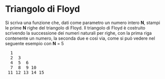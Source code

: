 # Triangolo di Floyd

Si scriva una funzione che, dati come parametro un numero intero **N**, stampi le prime **N** righe del triangolo di Floyd. Il triangolo di Floyd è costruito scrivendo la successione dei numeri naturali per righe, con la prima riga contenente un numero, la seconda due e così via, come si può vedere nel seguente esempio con **N** = 5

<pre>
  1
  2  3
  4  5  6
  7  8  9 10
 11 12 13 14 15
 </pre>
